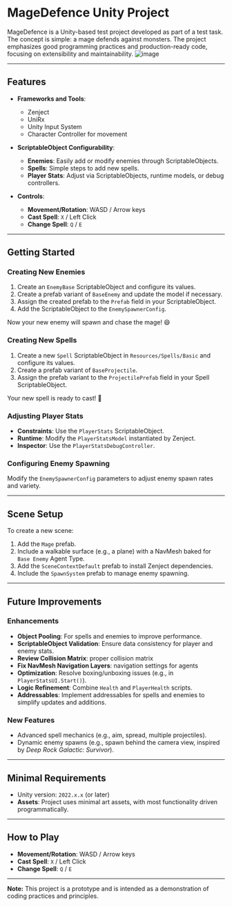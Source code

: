 # MageDefence Unity Project

MageDefence is a Unity-based test project developed as part of a test task. The concept is simple: a mage defends against monsters. The project emphasizes good programming practices and production-ready code, focusing on extensibility and maintainability.
![image](https://github.com/user-attachments/assets/c13c3012-7e79-49a5-a358-b12d9b9d4132)

---

## Features

- **Frameworks and Tools**:
  - Zenject
  - UniRx
  - Unity Input System
  - Character Controller for movement

- **ScriptableObject Configurability**:
  - **Enemies**: Easily add or modify enemies through ScriptableObjects.
  - **Spells**: Simple steps to add new spells.
  - **Player Stats**: Adjust via ScriptableObjects, runtime models, or debug controllers.

- **Controls**:
  - **Movement/Rotation**: WASD / Arrow keys
  - **Cast Spell**: `X` / Left Click
  - **Change Spell**: `Q` / `E`

---

## Getting Started

### Creating New Enemies
1. Create an `EnemyBase` ScriptableObject and configure its values.
2. Create a prefab variant of `BaseEnemy` and update the model if necessary.
3. Assign the created prefab to the `Prefab` field in your ScriptableObject.
4. Add the ScriptableObject to the `EnemySpawnerConfig`.

Now your new enemy will spawn and chase the mage! 😄

### Creating New Spells
1. Create a new `Spell` ScriptableObject in `Resources/Spells/Basic` and configure its values.
2. Create a prefab variant of `BaseProjectile`.
3. Assign the prefab variant to the `ProjectilePrefab` field in your Spell ScriptableObject.

Your new spell is ready to cast! 🎉

### Adjusting Player Stats
- **Constraints**: Use the `PlayerStats` ScriptableObject.
- **Runtime**: Modify the `PlayerStatsModel` instantiated by Zenject.
- **Inspector**: Use the `PlayerStatsDebugController`.

### Configuring Enemy Spawning
Modify the `EnemySpawnerConfig` parameters to adjust enemy spawn rates and variety.

---

## Scene Setup
To create a new scene:
1. Add the `Mage` prefab.
2. Include a walkable surface (e.g., a plane) with a NavMesh baked for `Base Enemy` Agent Type.
3. Add the `SceneContextDefault` prefab to install Zenject dependencies.
4. Include the `SpawnSystem` prefab to manage enemy spawning.

---

## Future Improvements

### Enhancements
- **Object Pooling**: For spells and enemies to improve performance.
- **ScriptableObject Validation**: Ensure data consistency for player and enemy stats.
- **Review Collision Matrix**: proper collision matrix
- **Fix NavMesh Navigation Layers**: navigation settings for agents 
- **Optimization**: Resolve boxing/unboxing issues (e.g., in `PlayerStatsUI.Start()`).
- **Logic Refinement**: Combine `Health` and `PlayerHealth` scripts.
- **Addressables**: Implement addressables for spells and enemies to simplify updates and additions.

### New Features
- Advanced spell mechanics (e.g., aim, spread, multiple projectiles).
- Dynamic enemy spawns (e.g., spawn behind the camera view, inspired by *Deep Rock Galactic: Survivor*).

---

## Minimal Requirements
- Unity version: `2022.x.x` (or later)
- **Assets**: Project uses minimal art assets, with most functionality driven programmatically.

---

## How to Play
- **Movement/Rotation**: WASD / Arrow keys
- **Cast Spell**: `X` / Left Click
- **Change Spell**: `Q` / `E`

---

**Note:** This project is a prototype and is intended as a demonstration of coding practices and principles.
